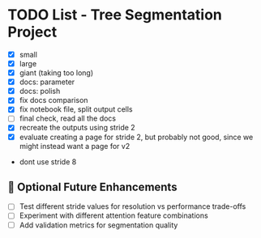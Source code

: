 # TODO List - Tree Segmentation Project

- [x] small
- [x] large
- [x] giant (taking too long)
- [x] docs: parameter
- [x] docs: polish
- [x] fix docs comparison
- [x] fix notebook file, split output cells
- [ ] final check, read all the docs
- [x] recreate the outputs using stride 2
- [x] evaluate creating a page for stride 2, but probably not good, since we might instead want a page for v2
- dont use stride 8

## 🚀 Optional Future Enhancements
- [ ] Test different stride values for resolution vs performance trade-offs
- [ ] Experiment with different attention feature combinations
- [ ] Add validation metrics for segmentation quality
